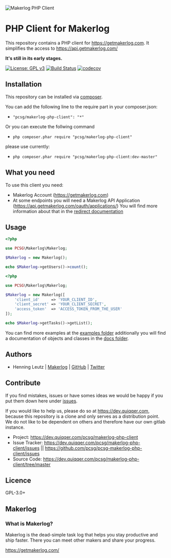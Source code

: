 ![Makerlog PHP Client](makerlog-php-client.png)


PHP Client for Makerlog
======

This repository contains a PHP client for https://getmakerlog.com. 
It simplifies the access to https://api.getmakerlog.com/

**It's still in its early stages.**

[![License: GPL v3](https://img.shields.io/badge/License-GPLv3-blue.svg)](https://www.gnu.org/licenses/gpl-3.0)
[![Build Status](https://travis-ci.com/pcsg/pcsg-makerlog-php-client.svg?branch=master)](https://travis-ci.com/pcsg/pcsg-makerlog-php-client)
[![codecov](https://codecov.io/gh/pcsg/pcsg-makerlog-php-client/branch/master/graph/badge.svg)](https://codecov.io/gh/pcsg/pcsg-makerlog-php-client)



Installation
------

This repository can be installed via [composer](https://getcomposer.org/).  

You can add the following line to the require part in your composer.json:

- `"pcsg/makerlog-php-client": "*"`

Or you can execute the follwing command

- `php composer.phar require "pcsg/makerlog-php-client"`

please use currently:

- `php composer.phar require "pcsg/makerlog-php-client:dev-master"`


What you need
------

To use this client you need:

- Makerlog Account (https://getmakerlog.com)
- At some endpoints you will need a Makerlog API Application 
(https://api.getmakerlog.com/oauth/applications/)
You will find more information about that in the [redirect documentation](https://github.com/pcsg/pcsg-makerlog-php-client/blob/master/docs/oauth/redirect.php)


Usage
------

```php
<?php

use PCSG\Makerlog\Makerlog;

$Makerlog = new Makerlog();

echo $Makerlog->getUsers()->count();
```


```php
<?php

use PCSG\Makerlog\Makerlog;

$Makerlog = new Makerlog([
    'client_id'     => 'YOUR_CLIENT_ID',
    'client_secret' => 'YOUR_CLIENT_SECRET',
    'access_token'  => 'ACCESS_TOKEN_FROM_THE_USER'
]);

echo $Makerlog->getTasks()->getList();
```


You can find more examples at the [examples folder](examples) 
additionally you will find a documentation of objects and classes in the [docs folder](docs).

Authors
------

- Henning Leutz | [Makerlog](https://getmakerlog.com/@dehenne) 
                | [GitHub](https://github.com/dehenne/) 
                | [Twitter](https://twitter.com/de_henne)


Contribute
------

If you find mistakes, issues or have somes ideas we would be happy 
if you put them down here under [issues](https://github.com/pcsg/pcsg-makerlog-php-client/issues).
  
If you would like to help us, please do so at https://dev.quiqqer.com, because this repository is a 
clone and only serves as a distribution point. 
We do not like to be dependent on others and therefore have our own gitlab instance.

- Project: https://dev.quiqqer.com/pcsg/makerlog-php-client
- Issue Tracker: https://dev.quiqqer.com/pcsg/makerlog-php-client/issues || https://github.com/pcsg/pcsg-makerlog-php-client/issues
- Source Code: https://dev.quiqqer.com/pcsg/makerlog-php-client/tree/master


Licence
------

GPL-3.0+



Makerlog
------

### What is Makerlog?

Makerlog is the dead-simple task log that helps you stay productive and ship faster.
There you can meet other makers and share your progress.

https://getmakerlog.com/
